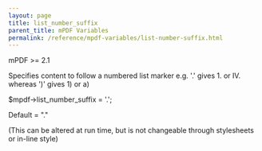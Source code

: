 ```yaml
---
layout: page
title: list_number_suffix
parent_title: mPDF Variables
permalink: /reference/mpdf-variables/list-number-suffix.html
---
```


<div id="bpmbook" class="bpmbook" style="direction:ltr;">
<div class="topic_user_field">
<div id="U0">
<p>mPDF &gt;= 2.1</p>
<p>Specifies content to follow a numbered list marker e.g. '.' gives 1. or IV. whereas ')' gives 1) or a)</p>
<p>$mpdf-&gt;list_number_suffix = '.';</p>
<p>Default = "."</p>
<p>(This can be altered at run time, but is not changeable through stylesheets or in-line style)</p>
</div>
</div>

